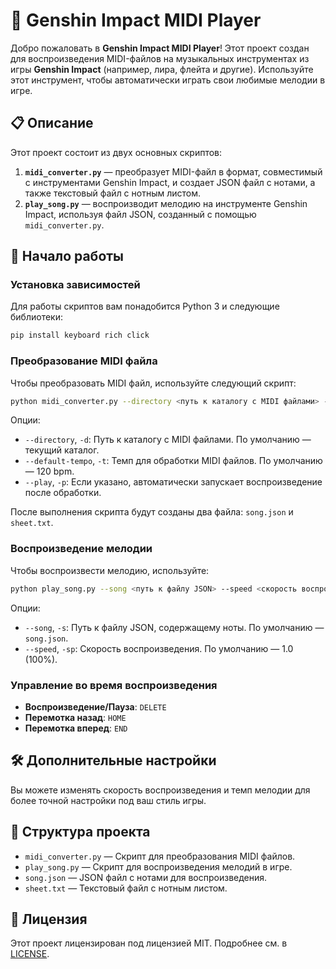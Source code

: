 # 🎵 Genshin Impact MIDI Player

Добро пожаловать в **Genshin Impact MIDI Player**! Этот проект создан для воспроизведения MIDI-файлов на музыкальных инструментах из игры **Genshin Impact** (например, лира, флейта и другие). Используйте этот инструмент, чтобы автоматически играть свои любимые мелодии в игре.

## 📋 Описание

Этот проект состоит из двух основных скриптов:

1. **`midi_converter.py`** — преобразует MIDI-файл в формат, совместимый с инструментами Genshin Impact, и создает JSON файл с нотами, а также текстовый файл с нотным листом.
2. **`play_song.py`** — воспроизводит мелодию на инструменте Genshin Impact, используя файл JSON, созданный с помощью `midi_converter.py`.

## 🚀 Начало работы

### Установка зависимостей

Для работы скриптов вам понадобится Python 3 и следующие библиотеки:

```bash
pip install keyboard rich click
```

### Преобразование MIDI файла

Чтобы преобразовать MIDI файл, используйте следующий скрипт:

```bash
python midi_converter.py --directory <путь к каталогу с MIDI файлами> --default-tempo <темп по умолчанию>
```

Опции:
- `--directory`, `-d`: Путь к каталогу с MIDI файлами. По умолчанию — текущий каталог.
- `--default-tempo`, `-t`: Темп для обработки MIDI файлов. По умолчанию — 120 bpm.
- `--play`, `-p`: Если указано, автоматически запускает воспроизведение после обработки.

После выполнения скрипта будут созданы два файла: `song.json` и `sheet.txt`.

### Воспроизведение мелодии

Чтобы воспроизвести мелодию, используйте:

```bash
python play_song.py --song <путь к файлу JSON> --speed <скорость воспроизведения>
```

Опции:
- `--song`, `-s`: Путь к файлу JSON, содержащему ноты. По умолчанию — `song.json`.
- `--speed`, `-sp`: Скорость воспроизведения. По умолчанию — 1.0 (100%).

### Управление во время воспроизведения

- **Воспроизведение/Пауза**: `DELETE`
- **Перемотка назад**: `HOME`
- **Перемотка вперед**: `END`

## 🛠 Дополнительные настройки

Вы можете изменять скорость воспроизведения и темп мелодии для более точной настройки под ваш стиль игры.

## 📂 Структура проекта

- `midi_converter.py` — Скрипт для преобразования MIDI файлов.
- `play_song.py` — Скрипт для воспроизведения мелодий в игре.
- `song.json` — JSON файл с нотами для воспроизведения.
- `sheet.txt` — Текстовый файл с нотным листом.

## 📄 Лицензия

Этот проект лицензирован под лицензией MIT. Подробнее см. в [LICENSE](LICENSE).
